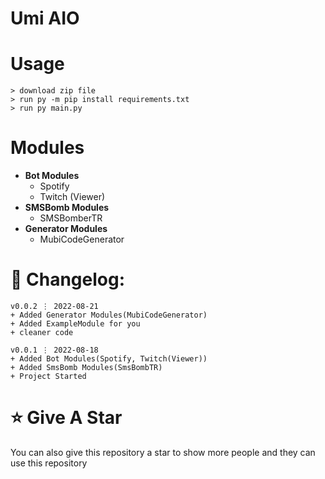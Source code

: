 # Umi AIO

# Usage

```
> download zip file
> run py -m pip install requirements.txt
> run py main.py
```

# Modules

-   **Bot Modules**
    -   Spotify
    -   Twitch (Viewer)
-   **SMSBomb Modules**
    -   SMSBomberTR
-   **Generator Modules**
    -   MubiCodeGenerator

# 🚩 Changelog:

```
v0.0.2 ⋮ 2022-08-21
+ Added Generator Modules(MubiCodeGenerator)
+ Added ExampleModule for you
+ cleaner code

v0.0.1 ⋮ 2022-08-18
+ Added Bot Modules(Spotify, Twitch(Viewer))
+ Added SmsBomb Modules(SmsBombTR)
+ Project Started
```

# ⭐ Give A Star

You can also give this repository a star to show more people and they can use this repository
